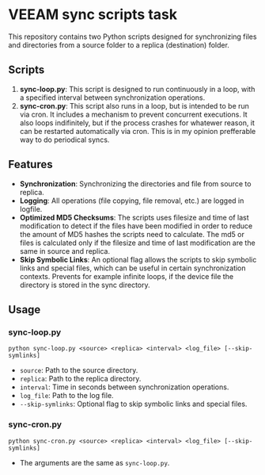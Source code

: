 # VEEAM sync scripts task

This repository contains two Python scripts designed for synchronizing files and directories from a source folder to a replica (destination) folder. 

## Scripts

1. **sync-loop.py**: This script is designed to run continuously in a loop, with a specified interval between synchronization operations.
2. **sync-cron.py**: This script also runs in a loop, but is intended to be run via cron. It includes a mechanism to prevent concurrent executions. It also loops indifinitely, but if the process crashes for whatewer reason, it can be restarted automatically via cron. This is in my opinion prefferable way to do periodical syncs.

## Features

- **Synchronization**: Synchronizing the directories and file from source to replica.
- **Logging**: All operations (file copying, file removal, etc.) are logged in logfile.
- **Optimized MD5 Checksums**: The scripts uses filesize and time of last modification to detect if the files have been modified in order to reduce the amount of MD5 hashes the scripts need to calculate. The md5 or files is calculated only if the filesize and time of last modification are the same in source and replica.
- **Skip Symbolic Links**: An optional flag allows the scripts to skip symbolic links and special files, which can be useful in certain synchronization contexts. Prevents for example infinite loops, if the device file the directory is stored in the sync directory.

## Usage

### sync-loop.py

` python sync-loop.py <source> <replica> <interval> <log_file> [--skip-symlinks] `

- `source`: Path to the source directory.
- `replica`: Path to the replica directory.
- `interval`: Time in seconds between synchronization operations.
- `log_file`: Path to the log file.
- `--skip-symlinks`: Optional flag to skip symbolic links and special files.

### sync-cron.py

` python sync-cron.py <source> <replica> <interval> <log_file> [--skip-symlinks] `

- The arguments are the same as `sync-loop.py`.
